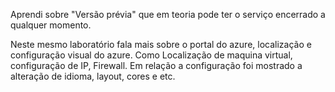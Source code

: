 Aprendi sobre "Versão prévia" que em teoria pode ter o serviço encerrado a qualquer momento.

Neste mesmo laboratório fala mais sobre o portal do azure, localização e configuração visual do azure. Como Localização de maquina virtual, configuração de IP, Firewall. Em relação a configuração foi mostrado a alteração de idioma, layout, cores e etc.
